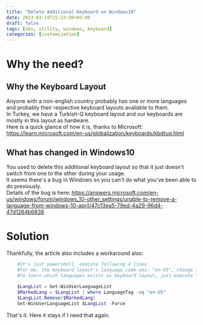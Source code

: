 ```yaml
---
title: "Delete Additional Keyboard on Windows10"
date: 2023-03-19T15:23:50+03:00
draft: false
tags: [dev, utility, windows, keyboard]
categories: [customization]
---
```


# Why the need?
## Why the Keyboard Layout
Anyone with a non-english country probably has one or more languages and probably their respective keyboard layouts available to them.  
In Turkey, we have a Turkish-Q keyboard layout and our keyboards are mostly in this layout as hardware.  
Here is a quick glance of how it is, thanks to Microsoft: https://learn.microsoft.com/en-us/globalization/keyboards/kbdtuq.html

## What has changed in Windows10
You used to delete this additional keyboard layout so that it just doesn't switch from one to the other during your usage.  
It seems there's a bug in Windows so you can't do what you've been able to do previously.  
Details of the bug is here: https://answers.microsoft.com/en-us/windows/forum/windows_10-other_settings/unable-to-remove-a-language-from-windows-10-april/47c13ea5-79ed-4a29-96d4-47d1264b6838

# Solution
Thankfully, the article also includes a workaround also:
```powershell
    #It's just powershell, execute following 4 lines
    #For me, the keyboard layout's language code was: "en-US", change if needed
    #To learn which languages exists as keyboard layout, just execute "Get-WinUserLanguageList"
    
    $LangList = Get-WinUserLanguageList
    $MarkedLang = $LangList | where LanguageTag -eq "en-US"
    $LangList.Remove($MarkedLang)
    Set-WinUserLanguageList $LangList -Force
```

That's it. Here it stays if I need that again.